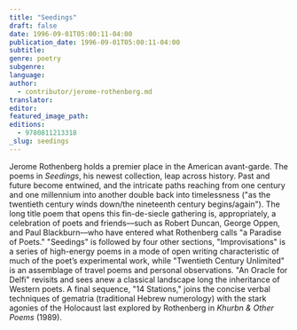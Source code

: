 ```yaml
---
title: "Seedings"
draft: false
date: 1996-09-01T05:00:11-04:00
publication_date: 1996-09-01T05:00:11-04:00
subtitle:
genre: poetry
subgenre:
language:
author:
  - contributor/jerome-rothenberg.md
translator:
editor:
featured_image_path:
editions:
  - 9780811213318
_slug: seedings
---
```


Jerome Rothenberg holds a premier place in the American avant-garde. The poems in _Seedings_, his newest collection, leap across history. Past and future become entwined, and the intricate paths reaching from one century and one millennium into another double back into timelessness ("as the twentieth century winds down/the nineteenth century begins/again"). The long title poem that opens this fin-de-siecle gathering is, appropriately, a celebration of poets and friends––such as Robert Duncan, George Oppen, and Paul Blackburn––who have entered what Rothenberg calls "a Paradise of Poets." "Seedings" is followed by four other sections, "Improvisations" is a series of high-energy poems in a mode of open writing characteristic of much of the poet’s experimental work, while "Twentieth Century Unlimited" is an assemblage of travel poems and personal observations. "An Oracle for Delfi" revisits and sees anew a classical landscape long the inheritance of Western poets. A final sequence, "14 Stations," joins the concise verbal techniques of gematria (traditional Hebrew numerology) with the stark agonies of the Holocaust last explored by Rothenberg in _Khurbn & Other Poems_ (1989).

